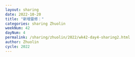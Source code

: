 ```yaml
---
layout: sharing
date: 2022-10-20
title: "新增靈修："
categories: sharing Zhuolin
weekNum: 42
dayNum: 4
permalink: /sharing/zhuolin/2022/wk42-day4-sharing2.html
author: Zhuolin
cycle: 2022
---  
```

